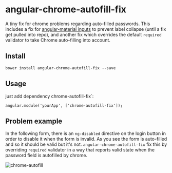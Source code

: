 # angular-chrome-autofill-fix
A tiny fix for chrome problems regarding auto-filled passwords.
This includes a fix for [angular-material inputs](https://material.angularjs.org/latest/demo/input) to prevent label collapse 
(until a fix get pulled into repo), and another fix which overrides the default `required` validator to take Chrome auto-filling into account.

## Install
```
bower install angular-chrome-autofill-fix --save
```
## Usage
just add dependency chrome-autofill-fix`:
```
angular.module('yourApp', ['chrome-autofill-fix']);
```

## Problem example
In the following form, there is an `ng-disabled` directive on the login button in order to disable it when the form is invalid. As you see the form is auto-filled and so it should be valid but it's not. `angular-chrome-autofill-fix` fix this by overriding `required` validator in a way that reports valid state when the password field is autofilled by chrome.


![chrome-autofill](https://cloud.githubusercontent.com/assets/3150694/15499432/77a0241a-21b9-11e6-86c1-961d2626028f.PNG)


